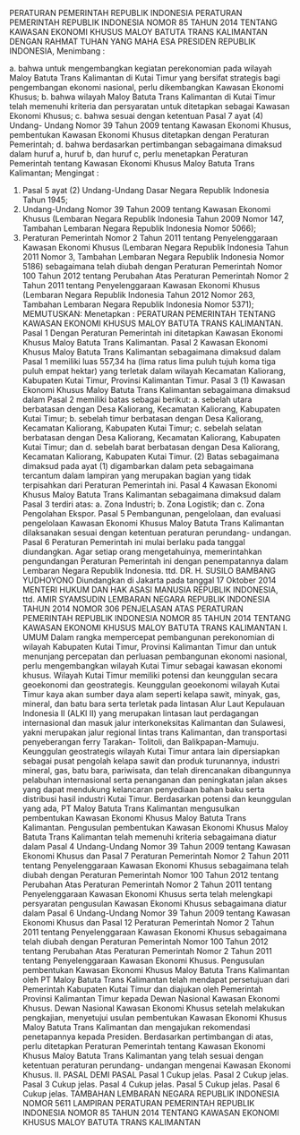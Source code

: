  PERATURAN PEMERINTAH REPUBLIK INDONESIA PERATURAN PEMERINTAH REPUBLIK INDONESIA NOMOR 85 TAHUN 2014 TENTANG KAWASAN EKONOMI KHUSUS MALOY BATUTA TRANS KALIMANTAN
DENGAN RAHMAT TUHAN YANG MAHA ESA PRESIDEN REPUBLIK INDONESIA,
Menimbang :

a. bahwa untuk mengembangkan kegiatan perekonomian pada wilayah Maloy Batuta Trans Kalimantan di Kutai Timur yang bersifat strategis bagi pengembangan ekonomi nasional, perlu dikembangkan Kawasan Ekonomi Khusus;
b. bahwa wilayah Maloy Batuta Trans Kalimantan di Kutai Timur telah memenuhi kriteria dan persyaratan untuk ditetapkan sebagai Kawasan Ekonomi Khusus;
c. bahwa sesuai dengan ketentuan Pasal 7 ayat (4) Undang- Undang Nomor 39 Tahun 2009 tentang Kawasan Ekonomi Khusus, pembentukan Kawasan Ekonomi Khusus ditetapkan dengan Peraturan Pemerintah;
d. bahwa berdasarkan pertimbangan sebagaimana dimaksud dalam huruf a, huruf b, dan huruf c, perlu menetapkan Peraturan Pemerintah tentang Kawasan Ekonomi Khusus Maloy Batuta Trans Kalimantan;
Mengingat :

1. Pasal 5 ayat (2) Undang-Undang Dasar Negara Republik Indonesia Tahun 1945;
2. Undang-Undang Nomor 39 Tahun 2009 tentang Kawasan Ekonomi Khusus (Lembaran Negara Republik Indonesia Tahun 2009 Nomor 147, Tambahan Lembaran Negara Republik Indonesia Nomor 5066);
3. Peraturan Pemerintah Nomor 2 Tahun 2011 tentang Penyelenggaraan Kawasan Ekonomi Khusus (Lembaran Negara Republik Indonesia Tahun 2011 Nomor 3, Tambahan Lembaran Negara Republik Indonesia Nomor 5186) sebagaimana telah diubah dengan Peraturan Pemerintah Nomor 100 Tahun 2012 tentang Perubahan Atas Peraturan Pemerintah Nomor 2 Tahun 2011 tentang Penyelenggaraan Kawasan Ekonomi Khusus (Lembaran Negara Republik Indonesia Tahun 2012 Nomor 263, Tambahan Lembaran Negara Republik Indonesia Nomor 5371);
MEMUTUSKAN:
 Menetapkan : PERATURAN PEMERINTAH TENTANG KAWASAN EKONOMI KHUSUS MALOY BATUTA TRANS KALIMANTAN.
Pasal 1
Dengan Peraturan Pemerintah ini ditetapkan Kawasan Ekonomi Khusus Maloy Batuta Trans Kalimantan.
Pasal 2
Kawasan Ekonomi Khusus Maloy Batuta Trans Kalimantan sebagaimana dimaksud dalam Pasal 1 memiliki luas 557,34 ha (lima ratus lima puluh tujuh koma tiga puluh empat hektar) yang terletak dalam wilayah Kecamatan Kaliorang, Kabupaten Kutai Timur, Provinsi Kalimantan Timur.
Pasal 3
(1) Kawasan Ekonomi Khusus Maloy Batuta Trans Kalimantan sebagaimana dimaksud dalam Pasal 2 memiliki batas sebagai berikut:
a. sebelah utara berbatasan dengan Desa Kaliorang, Kecamatan Kaliorang, Kabupaten Kutai Timur;
b. sebelah timur berbatasan dengan Desa Kaliorang, Kecamatan Kaliorang, Kabupaten Kutai Timur;
c. sebelah selatan berbatasan dengan Desa Kaliorang, Kecamatan Kaliorang, Kabupaten Kutai Timur; dan
d. sebelah barat berbatasan dengan Desa Kaliorang, Kecamatan Kaliorang, Kabupaten Kutai Timur.
(2) Batas sebagaimana dimaksud pada ayat (1) digambarkan dalam peta sebagaimana tercantum dalam lampiran yang merupakan bagian yang tidak terpisahkan dari Peraturan Pemerintah ini.
Pasal 4
Kawasan Ekonomi Khusus Maloy Batuta Trans Kalimantan sebagaimana dimaksud dalam Pasal 3 terdiri atas:
a. Zona Industri;
b. Zona Logistik; dan
c. Zona Pengolahan Ekspor.
Pasal 5
Pembangunan, pengelolaan, dan evaluasi pengelolaan Kawasan Ekonomi Khusus Maloy Batuta Trans Kalimantan dilaksanakan sesuai dengan ketentuan peraturan perundang- undangan.
Pasal 6
Peraturan Pemerintah ini mulai berlaku pada tanggal diundangkan.
Agar setiap orang mengetahuinya, memerintahkan pengundangan Peraturan Pemerintah ini dengan penempatannya dalam Lembaran Negara Republik Indonesia. ttd. DR. H. SUSILO BAMBANG YUDHOYONO Diundangkan di Jakarta pada tanggal 17 Oktober 2014 MENTERI HUKUM DAN HAK ASASI MANUSIA REPUBLIK INDONESIA, ttd. AMIR SYAMSUDIN LEMBARAN NEGARA REPUBLIK INDONESIA TAHUN 2014 NOMOR 306 PENJELASAN ATAS PERATURAN PEMERINTAH REPUBLIK INDONESIA NOMOR 85 TAHUN 2014 TENTANG KAWASAN EKONOMI KHUSUS MALOY BATUTA TRANS KALIMANTAN I. UMUM Dalam rangka mempercepat pembangunan perekonomian di wilayah Kabupaten Kutai Timur, Provinsi Kalimantan Timur dan untuk menunjang percepatan dan perluasan pembangunan ekonomi nasional, perlu mengembangkan wilayah Kutai Timur sebagai kawasan ekonomi khusus. Wilayah Kutai Timur memiliki potensi dan keunggulan secara geoekonomi dan geostrategis. Keunggulan geoekonomi wilayah Kutai Timur kaya akan sumber daya alam seperti kelapa sawit, minyak, gas, mineral, dan batu bara serta terletak pada lintasan Alur Laut Kepulauan Indonesia II (ALKI II) yang merupakan lintasan laut perdagangan internasional dan masuk jalur interkoneksitas Kalimantan dan Sulawesi, yakni merupakan jalur regional lintas trans Kalimantan, dan transportasi penyeberangan ferry Tarakan- Tolitoli, dan Balikpapan-Mamuju. Keunggulan geostrategis wilayah Kutai Timur antara lain dipersiapkan sebagai pusat pengolah kelapa sawit dan produk turunannya, industri mineral, gas, batu bara, pariwisata, dan telah direncanakan dibangunnya pelabuhan internasional serta penanganan dan peningkatan jalan akses yang dapat mendukung kelancaran penyediaan bahan baku serta distribusi hasil industri Kutai Timur. Berdasarkan potensi dan keunggulan yang ada, PT Maloy Batuta Trans Kalimantan mengusulkan pembentukan Kawasan Ekonomi Khusus Maloy Batuta Trans Kalimantan. Pengusulan pembentukan Kawasan Ekonomi Khusus Maloy Batuta Trans Kalimantan telah memenuhi kriteria sebagaimana diatur dalam Pasal 4 Undang-Undang Nomor 39 Tahun 2009 tentang Kawasan Ekonomi Khusus dan Pasal 7 Peraturan Pemerintah Nomor 2 Tahun 2011 tentang Penyelenggaraan Kawasan Ekonomi Khusus sebagaimana telah diubah dengan Peraturan Pemerintah Nomor 100 Tahun 2012 tentang Perubahan Atas Peraturan Pemerintah Nomor 2 Tahun 2011 tentang Penyelenggaraan Kawasan Ekonomi Khusus serta telah melengkapi persyaratan pengusulan Kawasan Ekonomi Khusus sebagaimana diatur dalam Pasal 6 Undang-Undang Nomor 39 Tahun 2009 tentang Kawasan Ekonomi Khusus dan Pasal 12 Peraturan Pemerintah Nomor 2 Tahun 2011 tentang Penyelenggaraan Kawasan Ekonomi Khusus sebagaimana telah diubah dengan Peraturan Pemerintah Nomor 100 Tahun 2012 tentang Perubahan Atas Peraturan Pemerintah Nomor 2 Tahun 2011 tentang Penyelenggaraan Kawasan Ekonomi Khusus. Pengusulan pembentukan Kawasan Ekonomi Khusus Maloy Batuta Trans Kalimantan oleh PT Maloy Batuta Trans Kalimantan telah mendapat persetujuan dari Pemerintah Kabupaten Kutai Timur dan diajukan oleh Pemerintah Provinsi Kalimantan Timur kepada Dewan Nasional Kawasan Ekonomi Khusus. Dewan Nasional Kawasan Ekonomi Khusus setelah melakukan pengkajian, menyetujui usulan pembentukan Kawasan Ekonomi Khusus Maloy Batuta Trans Kalimantan dan mengajukan rekomendasi penetapannya kepada Presiden. Berdasarkan pertimbangan di atas, perlu ditetapkan Peraturan Pemerintah tentang Kawasan Ekonomi Khusus Maloy Batuta Trans Kalimantan yang telah sesuai dengan ketentuan peraturan perundang- undangan mengenai Kawasan Ekonomi Khusus. II. PASAL DEMI PASAL
Pasal 1
Cukup jelas.
Pasal 2
Cukup jelas.
Pasal 3
Cukup jelas.
Pasal 4
Cukup jelas.
Pasal 5
Cukup jelas.
Pasal 6
Cukup jelas. TAMBAHAN LEMBARAN NEGARA REPUBLIK INDONESIA NOMOR 5611 LAMPIRAN PERATURAN PEMERINTAH REPUBLIK INDONESIA NOMOR 85 TAHUN 2014 TENTANG KAWASAN EKONOMI KHUSUS MALOY BATUTA TRANS KALIMANTAN
